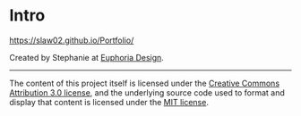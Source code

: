 # Intro
<a href="https://slaw02.github.io/Portfolio/">https://slaw02.github.io/Portfolio/</a>

Created by Stephanie at <a href="https://euphoria-design.com/">Euphoria Design</a>.

<hr />

The content of this project itself is licensed under the <a href="http://creativecommons.org/licenses/by/3.0/us/deed.en_US" target="_blank">Creative Commons Attribution 3.0 license</a>, 
and the underlying source code used to format and display that content is licensed under the <a href="http://opensource.org/licenses/mit-license.php" target="_blank">MIT license</a>.
